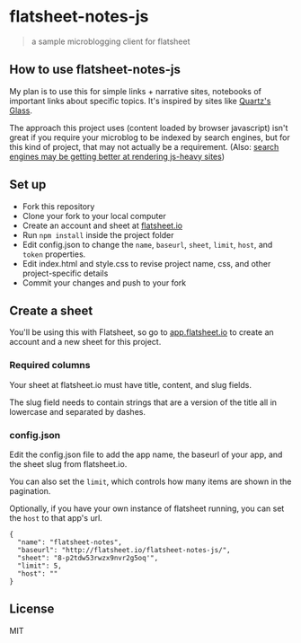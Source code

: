 # flatsheet-notes-js
> a sample microblogging client for flatsheet


## How to use flatsheet-notes-js

My plan is to use this for simple links + narrative sites, notebooks of important links about specific topics. It's inspired by sites like [Quartz's Glass](http://glass.qz.com/).

The approach this project uses (content loaded by browser javascript) isn't great if you require your microblog to be indexed by search engines, but for this kind of project, that may not actually be a requirement. (Also: [search engines may be getting better at rendering js-heavy sites](http://googlewebmastercentral.blogspot.de/2014/05/understanding-web-pages-better.html))

## Set up
- Fork this repository
- Clone your fork to your local computer
- Create an account and sheet at [flatsheet.io](http://app.flatsheet.io)
- Run `npm install` inside the project folder
- Edit config.json to change the `name`, `baseurl`, `sheet`, `limit`, `host`, and `token` properties.
- Edit index.html and style.css to revise project name, css, and other project-specific details
- Commit your changes and push to your fork

## Create a sheet

You'll be using this with Flatsheet, so go to [app.flatsheet.io](http://app.flatsheet.io) to create an account and a new sheet for this project.

### Required columns

Your sheet at flatsheet.io must have title, content, and slug fields.

The slug field needs to contain strings that are a version of the title all in lowercase and separated by dashes.


### config.json

Edit the config.json file to add the app name, the baseurl of your app, and the sheet slug from flatsheet.io.

You can also set the `limit`, which controls how many items are shown in the pagination.

Optionally, if you have your own instance of flatsheet running, you can set the `host` to that app's url.

```
{
  "name": "flatsheet-notes",
  "baseurl": "http://flatsheet.io/flatsheet-notes-js/",
  "sheet": "8-p2tdw53rwzx9nvr2g5oq'",
  "limit": 5,
  "host": ""
}
```

## License
MIT